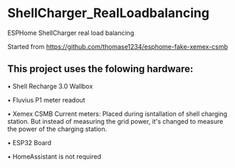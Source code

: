 # ShellCharger_RealLoadbalancing
ESPHome ShellCharger real load balancing

Started from https://github.com/thomase1234/esphome-fake-xemex-csmb

## This project uses the folowing hardware:
• Shell Recharge 3.0 Wallbox

• Fluvius P1 meter readout

• Xemex CSMB Current meters:
  Placed during isntallation of shell charging station. But instead of measuring the grid power, it's changed to measure the power of the charging station.
  
• ESP32 Board

• HomeAssistant is not required
